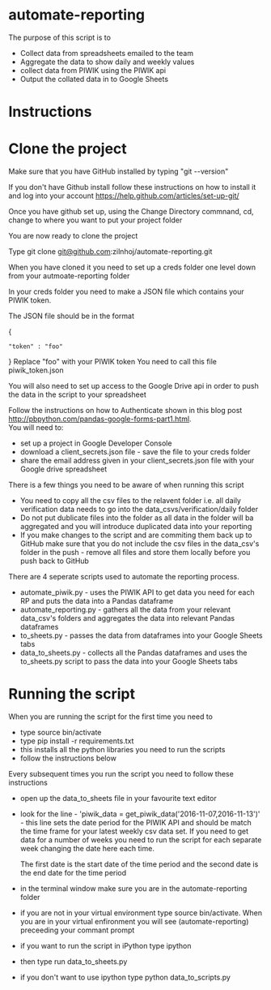 # automate-reporting

The purpose of this script is to 
 - Collect data from spreadsheets emailed to the team 
 - Aggregate the data to show daily and weekly values
 - collect data from PIWIK using the PIWIK api
 - Output the collated data in to Google Sheets

# Instructions

# Clone the project

Make sure that you have GitHub installed by typing "git --version"

If you don't have Github install follow these instructions on how to install it and log into your account https://help.github.com/articles/set-up-git/

Once you have github set up, using the Change Directory commnand, cd, change to where you want to put your project folder

You are now ready to clone the project 

Type git clone git@github.com:zilnhoj/automate-reporting.git

When you have cloned it you need to set up a creds folder one level down from your autmoate-reporting folder

In your creds folder you need to make a JSON file which contains your PIWIK token.

The JSON file should be in the format 

{

	"token" : "foo"

}
Replace "foo" with your PIWIK token
You need to call this file piwik_token.json

You will also need to set up access to the Google Drive api in order to push the data in the script to your spreadsheet

Follow the instructions on how to Authenticate shown in this blog post http://pbpython.com/pandas-google-forms-part1.html.  
You will need to:
 - set up a project in Google Developer Console
 - download a client_secrets.json file - save the file to your creds folder
 - share the email address given in your client_secrets.json file with your Google drive spreadsheet
 
There is a few things you need to be aware of when running this script


 - You need to copy all the csv files to the relavent folder i.e. all daily verification data needs to go into the data_csvs/verification/daily folder
 - Do not put dublicate files into the folder as all data in the folder will ba aggregated and you will introduce duplicated data into your reporting 
 - If you make changes to the script and are commiting them back up to GitHub make sure that you do not include the csv files in the data_csv's folder in the push - remove all files and store them locally before you push back to GitHub

There are 4 seperate scripts used to automate the reporting process.
 - automate_piwik.py - uses the PIWIK API to get data you need for each RP and puts the data into a Pandas dataframe
 - automate_reporting.py - gathers all the data from your relevant data_csv's folders and aggregates the data into relevant Pandas dataframes
 - to_sheets.py - passes the data from dataframes into your Google Sheets tabs
 - data_to_sheets.py - collects all the Pandas dataframes and uses the to_sheets.py script to pass the data into your Google Sheets tabs

# Running the script

When you are running the script for the first time you need to 
 - type source bin/activate 
 - type pip install -r requirements.txt
 - this installs all the python libraries you need to run the scripts
 - follow the instructions below

Every subsequent times you run the script you need to follow these instructions

 - open up the data_to_sheets file in your favourite text editor 
 - look for the line - 'piwik_data = get_piwik_data('2016-11-07,2016-11-13')' - 
 	this line sets the date period for the PIWIK API and should be match the time frame for your latest weekly csv data set.  If you need to get data for a number of weeks you need to run the script for each separate week changing the date here each time.

 	The first date is the start date of the time period and the second date is the end date for the time period
 - in the terminal window make sure you are in the automate-reporting folder
 - if you are not in your virtual environment type source bin/activate.  When you are in your virtual enfironment you will see (automate-reporting) preceeding your commant prompt
 - if you want to run the script in iPython type ipython 
 - then type run data_to_sheets.py
 - if you don't want to use ipython type python data_to_scripts.py


